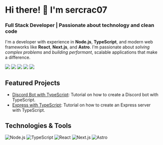 # Hi there! 👋 I'm sercrac07

### Full Stack Developer | Passionate about technology and clean code

I'm a developer with experience in **Node.js**, **TypeScript**, and modern web frameworks like **React**, **Next.js**, and **Astro**. I'm passionate about _solving complex problems_ and _building performant_, scalable applications that make a difference.

![](https://github-profile-summary-cards.vercel.app/api/cards/stats?username=sercrac07&theme=darcula)
![](https://github-profile-summary-cards.vercel.app/api/cards/productive-time?username=sercrac07&theme=darcula&utcOffset=8)
![](https://github-profile-summary-cards.vercel.app/api/cards/profile-details?username=sercrac07&theme=darcula)
![](https://github-profile-summary-cards.vercel.app/api/cards/repos-per-language?username=sercrac07&theme=darcula)
![](https://github-profile-summary-cards.vercel.app/api/cards/most-commit-language?username=sercrac07&theme=darcula)

## Featured Projects

- [Discord Bot with TypeScript](https://github.com/sercrac07/discord-bot): Tutorial on how to create a Discord bot with TypeScript.
- [Express with TypeScript](https://github.com/sercrac07/express-typescript): Tutorial on how to create an Express server with TypeScript.

## Technologies & Tools

![Node.js](https://img.shields.io/badge/Node.js-339933?style=for-the-badge&logo=node-dot-js&logoColor=white)
![TypeScript](https://img.shields.io/badge/TypeScript-007ACC?style=for-the-badge&logo=typescript&logoColor=white)
![React](https://img.shields.io/badge/React-61DAFB?style=for-the-badge&logo=react&logoColor=black)
![Next.js](https://img.shields.io/badge/Next.js-000000?style=for-the-badge&logo=next-dot-js&logoColor=white)
![Astro](https://img.shields.io/badge/Astro-FF5D01?style=for-the-badge&logo=astro&logoColor=white)
